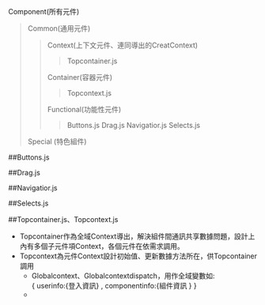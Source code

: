Component(所有元件)
>
> Common(通用元件)
>
> > Context(上下文元件、連同導出的CreatContext)
> > > Topcontainer.js
> > > 
> >
> > Container(容器元件)
> > > Topcontext.js
> >
> > Functional(功能性元件)
> > > Buttons.js
> > > Drag.js
> > > Navigatior.js
> > > Selects.js
>
> Special (特色組件)


   
##Buttons.js

##Drag.js

##Navigatior.js

##Selects.js

##Topcontainer.js、Topcontext.js
- Topcontainer作為全域Context導出，解決組件間通訊共享數據問題，設計上內有多個子元件項Context，各個元件在依需求調用。
- Topcontext為元件Context設計初始值、更新數據方法所在，供Topcontainer調用
    - Globalcontext、Globalcontextdispatch，用作全域變數如:<br>
    { userinfo:{登入資訊} , componentinfo:{組件資訊 } }
   - 
    
   
   

     
